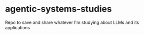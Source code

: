 # agentic-systems-studies
Repo to save and share whatever I'm studying about LLMs and its applications
